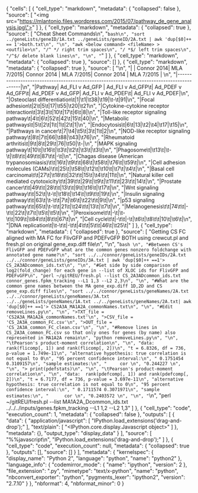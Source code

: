 {
 "cells": [
  {
   "cell_type": "markdown",
   "metadata": {
    "collapsed": false
   },
   "source": [
    "<img src=\"https://mlantonio.files.wordpress.com/2015/07/pathway_de_gene_analysis.jpg\">"
   ]
  },
  {
   "cell_type": "markdown",
   "metadata": {
    "collapsed": true
   },
   "source": [
    "Cheat Sheet Commands\n",
    "```bash\n",
    "sort ../geneLists/geneID/1A.txt ../geneLists/geneID/2A.txt | awk 'dup[$0]++ == 1'>both.txt\n",
    "\n",
    "awk <below command> <fileName> > <outfile>\n",
    "/^ */ right trim spaces\n",
    "/ *$/ left trim spaces\n",
    "/^$/ delete blank lines\n",
    "\n",
    "```"
   ]
  },
  {
   "cell_type": "markdown",
   "metadata": {
    "collapsed": true
   },
   "source": []
  },
  {
   "cell_type": "markdown",
   "metadata": {
    "collapsed": true
   },
   "source": [
    "\n",
    "| | Connor 2014| MLA 7/2015| Connor 2014 | MLA 7/2015| Connor 2014 | MLA 7/2015 | \n",
    "|------------------------------------------------------------------------------------------|\n",
    "|Pathway|  Ad_FLI v Ad_GFP |  Ad_FLI v Ad_GFP\t|  Ad_PDEF v Ad_GFP\t|   Ad_PDEF v Ad_GFP| Ad_FLI v Ad_PDEF\t| Ad_FLI v Ad_PDEF|\n",
    "|Osteoclast differentiation\t|1|\t1|\t38|\t19|\t-\t|91|\n",
    "|Focal adhesion\t|2\t|5\t|17|\t55|\t20|\t21\n",
    "|Cytokine-cytokine receptor interaction\t|3\t|3\t|10\t|17\t|6\t|8|\n",
    "|Toll-like receptor signaling pathway\t|4\t|6\t|52\t|42\t|15\t|40|\n",
    "|Metabolic pathways\t|5\t|2\t|1\t|1\t|2\t|1|\n",
    "|Endocytosis\t|6\t|13|\t2|\t4|\t17|\t15|\n",
    "|Pathways in cancer\t|7|\t4|\t5\t|3\t|1\t|2|\n",
    "|NOD-like receptor signaling pathway\t|8\t|7\t|66|\t88|\t43|\t76|\n",
    "|Rheumatoid arthritis\t|9\t|8\t|29\t|76|\t50|\t-|\n",
    "|MAPK signaling pathway\t|10\t|\t16\t|\t3\t|\t2\t|\t3\t|\t3\t|\n",
    "|Phagosome\t|\t13\t|\t-\t|\t8\t\t|49\t\t|87\t\t|-\t|\n",
    "|Chagas disease (American trypanosomiasis)\t\t|16\t|\t9\t\t|68\t|\t58\t|\t76\t|\t59\t|\n",
    "|Cell adhesion molecules (CAMs)\t\t|25\t|\t58\t|\t12\t|\t10\t|\t7\t|\t4\t|\n",
    "|Basal cell carcinoma\t\t|27\t|\t18\t\t|32\t\t|15\t|\t4\t\t|11\t|\n",
    "|Natural killer cell mediated cytotoxicity\t\t|39\t\t|29\t|\t9\t|\t11\t\t|23\t\t|14\t|\n",
    "|Prostate cancer\t\t|49\t\t|28\t\t|13\t\t|9\t|\t16\t|\t17\t|\n",
    "|Wnt signaling pathway\t\t|52\t|\t-\t|\t18\t|\t14\t|\t9\t\t|19\t|\n",
    "|Insulin signaling pathway\t\t|63\t|\t-\t\t|7\t|\t6\t|\t22\t\t|9\t|\n",
    "|p53 signaling pathway\t\t|65\t|\t-\t\t|21\t|\t24\t\t|13\t|\t7\t|\n",
    "|Melanogenesis\t\t|74\t\t|-\t\t|22\t|\t7\t|\t5\t|\t5\t|\n",
    "|Peroxisome\t\t|-\t|\t-\t\t|109\t|\t84\t\t|8\t\t|67\t|\n",
    "|Cell cycle\t\t|-\t\t|-\t|\t6\t|\t8\t\t|10\t|\t6\t|\n",
    "|DNA replication\t|\t-\t\t|-\t\t|4\t\t|5\t\t|46\t|\t25\t|"
   ]
  },
  {
   "cell_type": "markdown",
   "metadata": {
    "collapsed": true
   },
   "source": [
    "Getting CS FC aligned with MA FC for FlivGFP and PDEFvGFP BOTH using crewcut.pl and fresh.pl on original gene_exp.diff file\n",
    "\n",
    "```bash \n",
    "#Between CS's FlivGFP and PDEFvGFP what are the common genes nonzero foldchange with annotated gene name?\n",
    "sort ../../connor/geneLists/geneIDs/2A.txt ../../connor/geneLists/geneIDs/3A.txt | awk 'dup[$0]++ ==1'> CS_2A3ADcommon_ids.txt\n",
    "\n",
    "#Get side by side comparison of log2(fold_change) for each gene in --list of XLOC ids for FlivGFP and PDEFvGFP\n",
    "perl ~/gitREU/fresh.pl --list CS_2A3ADcommon_ids.txt connor_genes.fpkm_tracking --L1 1,3 --L2 2,3\n",
    "\n",
    "#What are the common gene names between the MA gene_exp.diff 1D,2D and CS gene_exp.diff files\n",
    "sort ../../connor/geneLists/geneNames/2A.txt ../../connor/geneLists/geneNames/3A.txt ../../geneLists/geneNames/1A.txt ../../geneLists/geneNames/2A.txt| awk 'dup[$0]++ ==1'> CS2A3A_MA1A2A_commonNames.txt\n",
    "\n",
    "#Edit removeLines.py\n",
    "\n",
    ">TXT_file = 'CS2A3A_MA1A2A_commonNames.txt'\n",
    ">CSV_file = 'CS_2A3A_common_FC.csv'\n",
    ">OUT_file = 'CS_2A3A_common_FC_clean.csv'\n",
    "\n",
    "#Remove lines in CS_2A3A_common_FC.csv so that only ones for genes (by name) also represented in MA1A2A remain\n",
    "python removeLines.py\n",
    "\n",
    "\tPearson's product-moment correlation\n",
    "\n",
    "data:  rank(flicomp[, 1]) and rank(flicomp[, 2])\n",
    "t = 6.8326, df = 736, p-value = 1.749e-11\n",
    "alternative hypothesis: true correlation is not equal to 0\n",
    "95 percent confidence interval:\n",
    " 0.1751454 0.3109157\n",
    "sample estimates:\n",
    "     cor \n",
    "0.244227 \n",
    "\n",
    "> print(pdefstats)\n",
    "\n",
    "\tPearson's product-moment correlation\n",
    "\n",
    "data:  rank(pdefcomp[, 1]) and rank(pdefcomp[, 2])\n",
    "t = 6.7177, df = 736, p-value = 3.697e-11\n",
    "alternative hypothesis: true correlation is not equal to 0\n",
    "95 percent confidence interval:\n",
    " 0.1711574 0.3071971\n",
    "sample estimates:\n",
    "      cor \n",
    "0.2403572 \n",
    "\n",
    "```\n",
    "perl ~/gitREU/fresh.pl --list MA1A2A_Dcommon_ids.txt ../../../inputs/genes.fpkm_tracking --L1 1,2 --L2 1,3"
   ]
  },
  {
   "cell_type": "code",
   "execution_count": 1,
   "metadata": {
    "collapsed": false
   },
   "outputs": [
    {
     "data": {
      "application/javascript": [
       "IPython.load_extensions('drag-and-drop');"
      ],
      "text/plain": [
       "<IPython.core.display.Javascript object>"
      ]
     },
     "metadata": {},
     "output_type": "display_data"
    }
   ],
   "source": [
    "%%javascript\n",
    "IPython.load_extensions('drag-and-drop');"
   ]
  },
  {
   "cell_type": "code",
   "execution_count": null,
   "metadata": {
    "collapsed": true
   },
   "outputs": [],
   "source": []
  }
 ],
 "metadata": {
  "kernelspec": {
   "display_name": "Python 2",
   "language": "python",
   "name": "python2"
  },
  "language_info": {
   "codemirror_mode": {
    "name": "ipython",
    "version": 2
   },
   "file_extension": ".py",
   "mimetype": "text/x-python",
   "name": "python",
   "nbconvert_exporter": "python",
   "pygments_lexer": "ipython2",
   "version": "2.7.10"
  }
 },
 "nbformat": 4,
 "nbformat_minor": 0
}
